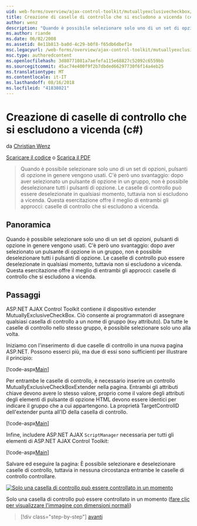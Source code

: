 ```yaml
---
uid: web-forms/overview/ajax-control-toolkit/mutuallyexclusivecheckbox/creating-mutually-exclusive-checkboxes-cs
title: Creazione di caselle di controllo che si escludono a vicenda (c#) | Microsoft Docs
author: wenz
description: "Quando è possibile selezionare solo uno di un set di opzioni, pulsanti di opzione in genere vengono usati. C'è però uno svantaggio: dopo aver selezionato un pulsante di opzione in un gruppo,..."
ms.author: riande
ms.date: 06/02/2008
ms.assetid: 8e11b813-ba0d-4c29-b0f8-f65db6dbef1e
msc.legacyurl: /web-forms/overview/ajax-control-toolkit/mutuallyexclusivecheckbox/creating-mutually-exclusive-checkboxes-cs
msc.type: authoredcontent
ms.openlocfilehash: 3d80771081a7aefefa115e68827c52092c6559bb
ms.sourcegitcommit: 45ac74e400f9f2b7dbded66297730f6f14a4eb25
ms.translationtype: MT
ms.contentlocale: it-IT
ms.lasthandoff: 08/16/2018
ms.locfileid: "41838021"
---
```

<a name="creating-mutually-exclusive-checkboxes-c"></a>Creazione di caselle di controllo che si escludono a vicenda (c#)
====================
da [Christian Wenz](https://github.com/wenz)

[Scaricare il codice](http://download.microsoft.com/download/9/3/f/93f8daea-bebd-4821-833b-95205389c7d0/MutuallyExclusiveCheckBox0.cs.zip) o [Scarica il PDF](http://download.microsoft.com/download/b/6/a/b6ae89ee-df69-4c87-9bfb-ad1eb2b23373/mutuallyexclusivecheckbox0CS.pdf)

> Quando è possibile selezionare solo uno di un set di opzioni, pulsanti di opzione in genere vengono usati. C'è però uno svantaggio: dopo aver selezionato un pulsante di opzione in un gruppo, non è possibile deselezionare tutti i pulsanti di opzione. Le caselle di controllo può essere deselezionate in qualsiasi momento, tuttavia non si escludono a vicenda. Questa esercitazione offre il meglio di entrambi gli approcci: caselle di controllo che si escludono a vicenda.


## <a name="overview"></a>Panoramica

Quando è possibile selezionare solo uno di un set di opzioni, pulsanti di opzione in genere vengono usati. C'è però uno svantaggio: dopo aver selezionato un pulsante di opzione in un gruppo, non è possibile deselezionare tutti i pulsanti di opzione. Le caselle di controllo può essere deselezionate in qualsiasi momento, tuttavia non si escludono a vicenda. Questa esercitazione offre il meglio di entrambi gli approcci: caselle di controllo che si escludono a vicenda.

## <a name="steps"></a>Passaggi

ASP.NET AJAX Control Toolkit contiene il dispositivo extender MutuallyExclusiveCheckBox. Ciò consente ai programmatori di assegnare qualsiasi casella di controllo a un nome di gruppo (`Key` attributo). Da tutte le caselle di controllo nello stesso gruppo, è possibile selezionare solo uno alla volta.

Iniziamo con l'inserimento di due caselle di controllo in una nuova pagina ASP.NET. Possono esserci più, ma due di essi sono sufficienti per illustrare il principio:

[!code-aspx[Main](creating-mutually-exclusive-checkboxes-cs/samples/sample1.aspx)]

Per entrambe le caselle di controllo, è necessario inserire un controllo MutuallyExclusiveCheckBoxExtender nella pagina. Entrambi gli attributi chiave devono avere lo stesso valore, proprio come il valore degli attributi degli elementi di pulsante di opzione HTML devono essere identici per indicare il gruppo che a cui appartengono. La proprietà TargetControlID dell'extender punta all'ID della casella di controllo.

[!code-aspx[Main](creating-mutually-exclusive-checkboxes-cs/samples/sample2.aspx)]

Infine, includere ASP.NET AJAX `ScriptManager` necessaria per tutti gli elementi di ASP.NET AJAX Control Toolkit:

[!code-aspx[Main](creating-mutually-exclusive-checkboxes-cs/samples/sample3.aspx)]

Salvare ed eseguire la pagina: È possibile selezionare e deselezionare caselle di controllo, tuttavia in nessuna circostanza entrambe le caselle di controllo controllare.


[![Solo una casella di controllo può essere controllato in un momento](creating-mutually-exclusive-checkboxes-cs/_static/image2.png)](creating-mutually-exclusive-checkboxes-cs/_static/image1.png)

Solo una casella di controllo può essere controllato in un momento ([fare clic per visualizzare l'immagine con dimensioni normali](creating-mutually-exclusive-checkboxes-cs/_static/image3.png))

> [!div class="step-by-step"]
> [avanti](creating-mutually-exclusive-checkboxes-vb.md)
